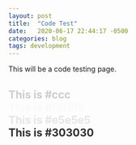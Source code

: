 ```yaml
---
layout: post
title:  "Code Test"
date:   2020-06-17 22:44:17 -0500
categories: blog
tags: development
---
```


This will be a code testing page.

<h2>
<span style="color: #ccc">This is #ccc</span><br />
<span style="color: #f9f9f9">This is #f9f9f9</span><br />
<span style="color: #e5e5e5">This is #e5e5e5</span><br />
<span style="color: #303030">This is #303030</span><br />
</h2>